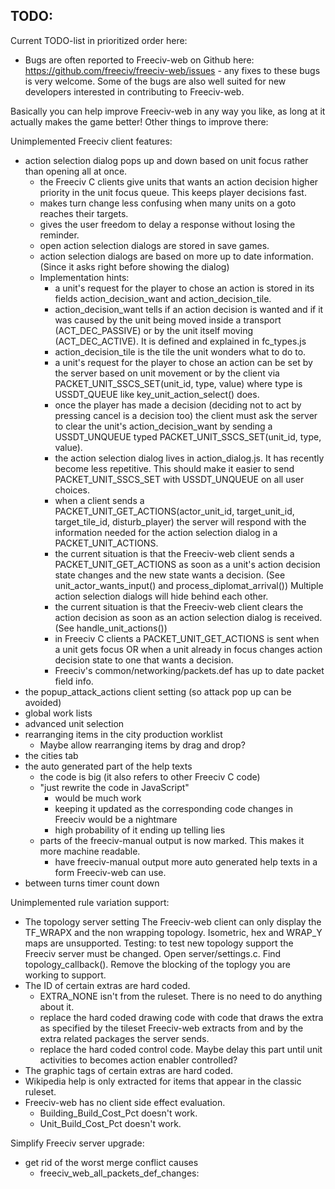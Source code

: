 TODO:
-----

Current TODO-list in prioritized order here:

- Bugs are often reported to Freeciv-web on Github here: https://github.com/freeciv/freeciv-web/issues - any fixes to these bugs is very welcome. Some of the bugs are also well suited for new developers interested in contributing to Freeciv-web.

Basically you can help improve Freeciv-web in any way you like, as long at it actually makes the game better! Other things to improve there:

Unimplemented Freeciv client features:
- action selection dialog pops up and down based on unit focus rather than
  opening all at once.
  - the Freeciv C clients give units that wants an action decision higher
    priority in the unit focus queue. This keeps player decisions fast.
  - makes turn change less confusing when many units on a goto reaches their
    targets.
  - gives the user freedom to delay a response without losing the reminder.
  - open action selection dialogs are stored in save games.
  - action selection dialogs are based on more up to date information.
    (Since it asks right before showing the dialog)
  - Implementation hints:
    - a unit's request for the player to chose an action is stored in its
      fields action_decision_want and action_decision_tile.
    - action_decision_want tells if an action decision is wanted and if it
      was caused by the unit being moved inside a transport
      (ACT_DEC_PASSIVE) or by the unit itself moving (ACT_DEC_ACTIVE). It is
      defined and explained in fc_types.js
    - action_decision_tile is the tile the unit wonders what to do to.
    - a unit's request for the player to chose an action can be set by the
      server based on unit movement or by the client via
      PACKET_UNIT_SSCS_SET(unit_id, type, value) where type is USSDT_QUEUE
      like key_unit_action_select() does.
    - once the player has made a decision (deciding not to act by pressing
      cancel is a decision too) the client must ask the server to clear the
      unit's action_decision_want by sending a USSDT_UNQUEUE typed
      PACKET_UNIT_SSCS_SET(unit_id, type, value).
    - the action selection dialog lives in action_dialog.js. It has recently
      become less repetitive. This should make it easier to send
      PACKET_UNIT_SSCS_SET with USSDT_UNQUEUE on all user choices.
    - when a client sends a PACKET_UNIT_GET_ACTIONS(actor_unit_id,
      target_unit_id, target_tile_id, disturb_player) the
      server will respond with the information needed for the action
      selection dialog in a PACKET_UNIT_ACTIONS.
    - the current situation is that the Freeciv-web client sends a
      PACKET_UNIT_GET_ACTIONS as soon as a unit's action decision state
      changes and the new state wants a decision. (See
      unit_actor_wants_input() and process_diplomat_arrival()) Multiple
      action selection dialogs will hide behind each other.
    - the current situation is that the Freeciv-web client clears the action
      decision as soon as an action selection dialog is received. (See
      handle_unit_actions())
    - in Freeciv C clients a PACKET_UNIT_GET_ACTIONS is sent when a unit
      gets focus OR when a unit already in focus changes action decision
      state to one that wants a decision.
    - Freeciv's common/networking/packets.def has up to date packet field
      info.
- the popup_attack_actions client setting (so attack pop up can be avoided)
- global work lists
- advanced unit selection
- rearranging items in the city production worklist
  - Maybe allow rearranging items by drag and drop?
- the cities tab
- the auto generated part of the help texts
  - the code is big (it also refers to other Freeciv C code)
  - "just rewrite the code in JavaScript"
    - would be much work
    - keeping it updated as the corresponding code changes in Freeciv would be a nightmare
    - high probability of it ending up telling lies
  - parts of the freeciv-manual output is now marked. This makes it more
    machine readable.
    - have freeciv-manual output more auto generated help texts in a form
      Freeciv-web can use.
- between turns timer count down

Unimplemented rule variation support:
- The topology server setting
  The Freeciv-web client can only display the TF_WRAPX and the non wrapping
  topology. Isometric, hex and WRAP_Y maps are unsupported.
  Testing: to test new topology support the Freeciv server must be changed.
  Open server/settings.c. Find topology_callback(). Remove the blocking of
  the toplogy you are working to support.
- The ID of certain extras are hard coded.
  - EXTRA_NONE isn't from the ruleset. There is no need to do anything about
    it.
  - replace the hard coded drawing code with code that draws the extra as
    specified by the tileset Freeciv-web extracts from and by the extra
    related packages the server sends.
  - replace the hard coded control code. Maybe delay this part until unit
    activities to becomes action enabler controlled?
- The graphic tags of certain extras are hard coded.
- Wikipedia help is only extracted for items that appear in the classic
  ruleset.
- Freeciv-web has no client side effect evaluation.
  - Building_Build_Cost_Pct doesn't work.
  - Unit_Build_Cost_Pct doesn't work.

Simplify Freeciv server upgrade:
- get rid of the worst merge conflict causes
  - freeciv_web_all_packets_def_changes:
